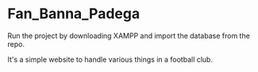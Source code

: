 # Fan_Banna_Padega

Run the project by downloading XAMPP and import the database from the repo.

It's a simple website to handle various things in a football club.
